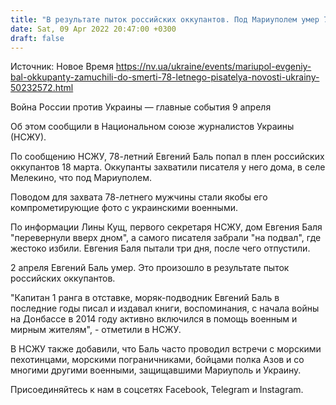 ```yaml
---
title: "В результате пыток российских оккупантов. Под Мариуполем умер 78-летний писатель и журналист Евгений Баль"
date: Sat, 09 Apr 2022 20:47:00 +0300
draft: false
---
```

Источник: Новое Время https://nv.ua/ukraine/events/mariupol-evgeniy-bal-okkupanty-zamuchili-do-smerti-78-letnego-pisatelya-novosti-ukrainy-50232572.html


Война России против Украины — главные события 9 апреля

Об этом сообщили в Национальном союзе журналистов Украины (НСЖУ).

По сообщению НСЖУ, 78-летний Евгений Баль попал в плен российских оккупантов 18 марта. Оккупанты захватили писателя у него дома, в селе Мелекино, что под Мариуполем.

Поводом для захвата 78-летнего мужчины стали якобы его компрометирующие фото с украинскими военными.

По информации Лины Кущ, первого секретаря НСЖУ, дом Евгения Баля "перевернули вверх дном", а самого писателя забрали "на подвал", где жестоко избили. Евгения Баля пытали три дня, после чего отпустили.

2 апреля Евгений Баль умер. Это произошло в результате пыток российских оккупантов.

"Капитан 1 ранга в отставке, моряк-подводник Евгений Баль в последние годы писал и издавал книги, воспоминания, с начала войны на Донбассе в 2014 году активно включился в помощь военным и мирным жителям", - отметили в НСЖУ.

В НСЖУ также добавили, что Баль часто проводил встречи с морскими пехотинцами, морскими пограничниками, бойцами полка Азов и со многими другими военными, защищавшими Мариуполь и Украину.

Присоединяйтесь к нам в соцсетях Facebook, Telegram и Instagram.
